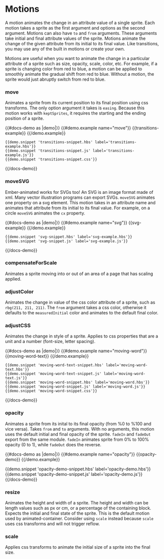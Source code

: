 # Motions

A motion animates the change in an attribute value of a single sprite. Each motion takes a sprite as the first argument and options as the second argument. Motions can also have `to` and `from` arguments. These arguments take initial and final attribute values of the sprite. Motions animate the change of the given attribute from its initial to its final value. Like transitions, you may use any of the built in motions or create your own. 

Motions are useful when you want to animate the change in a particular attribute of a sprite such as size, opacity, scale, color, etc. For example, if a sprite is changing color from red to blue, a motion can be applied to smoothly animate the gradual shift from red to blue. Without a motion, the sprite would just abruptly switch from red to blue. 


### move
Animates a sprite from its current position to its final position using css transforms. The only option argument it takes is `easing`. Because this motion works with `keptSprites`, it requires the starting and the ending position of a sprite. 

{{#docs-demo as |demo|}}
    {{#demo.example name="move"}}
      {{transitions-example}}
    {{/demo.example}}

    {{demo.snippet 'transitions-snippet.hbs' label='transitions-example.hbs'}}
    {{demo.snippet 'transitions-snippet.js' label='transitions-example.js'}}
    {{demo.snippet 'transitions-snippet.css'}}
{{/docs-demo}}

### moveSVG

Ember-animated works for SVGs too! An SVG is an image format made of xml. Many vector illustration programs can export SVGs. `moveSVG` animates one property on a svg element. This motion takes in an attribute name and animates that attribute from its initial to its final value. For example, on a circle `moveSVG` animates the `cx` property.

{{#docs-demo as |demo|}}
    {{#demo.example name="svg"}}
        {{svg-example}}
    {{/demo.example}}

    {{demo.snippet 'svg-snippet.hbs' label='svg-example.hbs'}}
    {{demo.snippet 'svg-snippet.js' label='svg-example.js'}}
{{/docs-demo}}


### compensateForScale
Animates a sprite moving into or out of an area of a page that has scaling applied.

### adjustColor
Animates the change in value of the css color attribute of a sprite, such as `rbg(211, 211, 211)`. The `from` argument takes a css color, otherwise it defaults to the `measuredInitial` color and animates to the default final color. 

### adjustCSS
Animates the change in style of a sprite. Applies to css properties that are a unit and a number (font-size, letter spacing).

{{#docs-demo as |demo|}}
    {{#demo.example name="moving-word"}}
        {{moving-word-text}}
    {{/demo.example}}

    {{demo.snippet 'moving-word-text-snippet.hbs' label='moving-word-text.hbs'}}
    {{demo.snippet 'moving-word-text-snippet.js' label='moving-word-text.js'}}
    {{demo.snippet 'moving-word-snippet.hbs' label='moving-word.hbs'}}
    {{demo.snippet 'moving-word-snippet.js' label='moving-word.js'}}
    {{demo.snippet 'moving-word-snippet.css'}}
{{/docs-demo}}


### opacity
Animates a sprite from its inital to its final opacity (from %0 to %100 and vice versa). Takes `from` and `to` arguments. With no arguments, this motion uses the default initial and final opacity of the sprite. `fadeIn` and `fadeOut` export from the same module. `fadeIn` animates sprite from 0% to 100% opacity (0 to 1), while `fadeOut` does the reverse. 

{{#docs-demo as |demo|}}
  {{#demo.example name="opacity"}}
    {{opacity-demo}}
  {{/demo.example}}

  {{demo.snippet 'opacity-demo-snippet.hbs' label='opacity-demo.hbs'}}
  {{demo.snippet 'opacity-demo-snippet.js' label='opacity-demo.js'}}
{{/docs-demo}}

### resize
Animates the height and width of a sprite. The height and width can be length values such as px or cm, or a percentage of the containing block. Expects the initial and final state of the sprite. This is the default motion used by animated-container. Consider using `scale` instead because `scale` uses css transforms and will not trigger reflow. 

### scale
Applies css transforms to animate the initial size of a sprite into the final size. 
